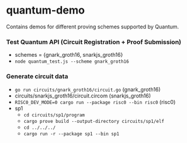 # quantum-demo
Contains demos for different proving schemes supported by Quantum.

### Test Quantum API (Circuit Registration + Proof Submission)
- schemes = {gnark_groth16, snarkjs_groth16}
- `node quantum_test.js --scheme gnark_groth16`

### Generate circuit data
- `go run circuits/gnark_groth16/circuit.go` (gnark_groth16)
- circuits/snarkjs_groth16/circuit.circom (snarkjs_groth16)
- `RISC0_DEV_MODE=0 cargo run --package risc0 --bin risc0` (risc0)
- sp1
  - `cd circuits/sp1/program`
  - `cargo prove build --output-directory circuits/sp1/elf`
  - `cd ../../../`
  - `cargo run -r --package sp1 --bin sp1`
